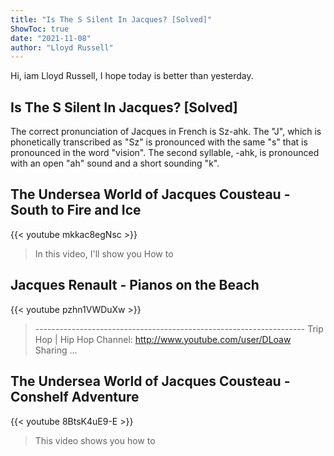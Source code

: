 ```yaml
---
title: "Is The S Silent In Jacques? [Solved]"
ShowToc: true 
date: "2021-11-08"
author: "Lloyd Russell" 
---
```


Hi, iam Lloyd Russell, I hope today is better than yesterday.
## Is The S Silent In Jacques? [Solved]
The correct pronunciation of Jacques in French is Sz-ahk. The "J", which is phonetically transcribed as "Sz" is pronounced with the same "s" that is pronounced in the word "vision". The second syllable, -ahk, is pronounced with an open "ah" sound and a short sounding "k".

## The Undersea World of Jacques Cousteau - South to Fire and Ice
{{< youtube mkkac8egNsc >}}
>In this video, I'll show you How to 

## Jacques Renault - Pianos on the Beach
{{< youtube pzhn1VWDuXw >}}
>------------------------------------------------------------------- Trip Hop | Hip Hop Channel: http://www.youtube.com/user/DLoaw Sharing ...

## The Undersea World of Jacques Cousteau -  Conshelf Adventure
{{< youtube 8BtsK4uE9-E >}}
>This video shows you how to 

